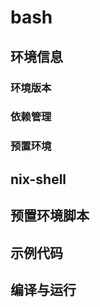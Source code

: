 # bash 
 ## 环境信息 
 ### 环境版本 
 ### 依赖管理 
 ### 预置环境 
 ## nix-shell 
 ## 预置环境脚本 
 ## 示例代码 
 ## 编译与运行 

